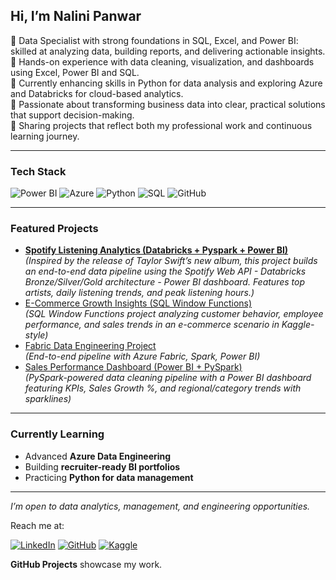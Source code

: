 ## Hi, I’m Nalini Panwar  

🔹 Data Specialist with strong foundations in SQL, Excel, and Power BI: skilled at analyzing data, building reports, and delivering actionable insights.  
🔹 Hands-on experience with data cleaning, visualization, and dashboards using Excel, Power BI and SQL.  
🔹 Currently enhancing skills in Python for data analysis and exploring Azure and Databricks for cloud-based analytics.  
🔹 Passionate about transforming business data into clear, practical solutions that support decision-making.  
🔹 Sharing projects that reflect both my professional work and continuous learning journey.  

---

### Tech Stack  

![Power BI](https://img.shields.io/badge/Power%20BI-F2C811?style=for-the-badge&logo=Power%20BI&logoColor=black)
![Azure](https://img.shields.io/badge/Microsoft%20Azure-0078D4?style=for-the-badge&logo=microsoftazure&logoColor=white)
![Python](https://img.shields.io/badge/Python-3776AB?style=for-the-badge&logo=python&logoColor=white)
![SQL](https://img.shields.io/badge/SQL-336791?style=for-the-badge&logo=postgresql&logoColor=white)
![GitHub](https://img.shields.io/badge/GitHub-181717?style=for-the-badge&logo=github&logoColor=white)

---

### Featured Projects  
- **[Spotify Listening Analytics (Databricks + Pyspark + Power BI)](https://github.com/panwarnalini-hub/spotify-analytics)**  
  *(Inspired by the release of Taylor Swift’s new album, this project builds an end-to-end data pipeline using the Spotify Web API - Databricks Bronze/Silver/Gold architecture - Power BI dashboard. Features top artists, daily listening trends, and peak listening hours.)* 
- [E-Commerce Growth Insights (SQL Window Functions)](https://github.com/panwarnalini-hub/sql-window-functions-ecommerce)  
  *(SQL Window Functions project analyzing customer behavior, employee performance, and sales trends in an e-commerce scenario in Kaggle-style)*  
- [Fabric Data Engineering Project](https://github.com/panwarnalini-hub/fabric-data-engineer-project)  
  *(End-to-end pipeline with Azure Fabric, Spark, Power BI)*
- [Sales Performance Dashboard (Power BI + PySpark)](https://github.com/panwarnalini-hub/sales-performance-dashboard)  
  *(PySpark-powered data cleaning pipeline with a Power BI dashboard featuring KPIs, Sales Growth %, and regional/category trends with sparklines)* 

---

### Currently Learning  
- Advanced **Azure Data Engineering**  
- Building **recruiter-ready BI portfolios**  
- Practicing **Python for data management**  

---

*I’m open to data analytics, management, and engineering opportunities.*  

Reach me at:  

[![LinkedIn](https://img.shields.io/badge/LinkedIn-0077B5?style=for-the-badge&logo=linkedin&logoColor=white)](https://www.linkedin.com/in/nalinipanwar/) 
[![GitHub](https://img.shields.io/badge/GitHub-100000?style=for-the-badge&logo=github&logoColor=white)](https://github.com/panwarnalini-hub) 
[![Kaggle](https://img.shields.io/badge/Kaggle-20BEFF?style=for-the-badge&logo=kaggle&logoColor=white)](https://www.kaggle.com/nalinipanwardata)

 
**GitHub Projects** showcase my work.  
